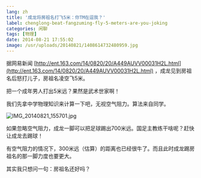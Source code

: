 ```yaml
---
lang: zh
title: '成龙将房祖名打飞5米：你TM在逗我？'
label: chenglong-beat-fangzuming-fly-5-meters-are-you-joking
categories: 闲聊
tags: [物理]
date: 2014-08-21 17:55:02
image: /usr/uploads/20140821/1408614732480959.jpg
---
```

据网易新闻 [http://ent.163.com/14/0820/20/A449AUVV00031H2L.html](http://ent.163.com/14/0820/20/A449AUVV00031H2L.html) ，成龙见到房祖名后怒打儿子，房祖名凌空飞5米。

把一个成年男人打出5米远？果然是武术世家啊！<br/>

我们先拿中学物理知识来计算一下吧，无视空气阻力。算法来自同学。<br/>

<img src="/usr/uploads/20140821/1408614732480959.jpg" title="IMG_20140821_155701.jpg"/>

如果忽略空气阻力，成龙一脚可以把足球踢出700米远。国足主教练干啥呢？赶快让成龙去踢球！<br/>

有空气阻力的情况下，300米远（估算）的距离也已经很牛了。而且此时成龙踢房祖名的那一脚力度也要更大。

其实我只想问一句：房祖名还好吗？</p>
